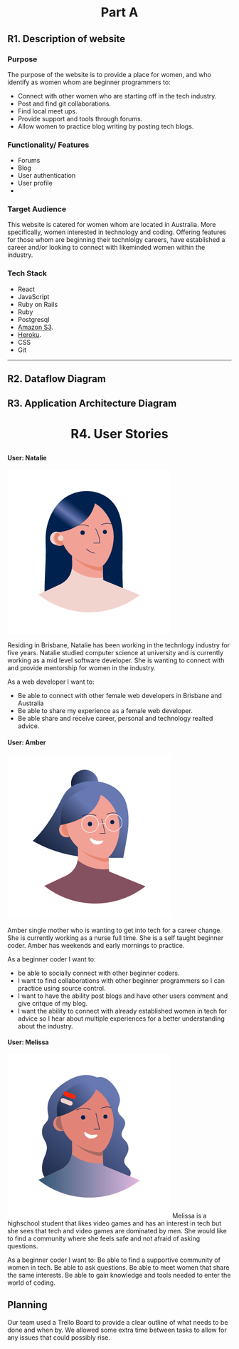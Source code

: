 
# <p align="center"> Part A
</p>



## R1. Description of website

### Purpose

The purpose of the website is to provide a place for women, and who identify as women whom are beginner programmers to:

- Connect with other women who are starting off in the tech industry.
- Post and find git collaborations. 
- Find local meet ups.
- Provide support and tools through forums.
- Allow women to practice blog writing by posting tech blogs.
 
### Functionality/ Features

- Forums
- Blog
- User authentication
- User profile
- 
### Target Audience
This website is catered for women whom are located in Australia. More specifically, women interested in technology and coding. Offering features for those whom are beginning their technlolgy careers, have established a career and/or looking to connect with likeminded women within the industry.

### Tech Stack

- React
- JavaScript
- Ruby on Rails 
- Ruby
- Postgresql
- [Amazon S3](https://aws.amazon.com/).
- [Heroku](https://heroku.com/).
- CSS
- Git

--- 

## R2. Dataflow Diagram

## R3. Application Architecture Diagram


# <p align="center"> R4. User Stories
</p>

#### User: Natalie

![Natalie Broughton](./Img/UserAvatar/4.png)

Residing in Brisbane, Natalie has been working in the technlogy industry for five years. Natalie studied computer science at university and is currently working as a mid level software developer. She is wanting to connect with and provide mentorship for women in the industry.

As a web developer I want to:
- Be able to connect with other female web developers in Brisbane and Australia
- Be able to share my experience as a female web developer. 
- Be able share and receive career, personal and technology realted advice.



####  User: Amber
![Amber](./Img/UserAvatar/2.png)

Amber single mother who is wanting to get into tech for a career change. She is currently working as a nurse full time. She is a self taught beginner coder. Amber has weekends and early mornings to practice. 

As a beginner coder I want to:
-  be able to socially connect with other beginner coders. 
- I want to find collaborations with other beginner programmers so I can practice using source control. 
-  I want to have the ability post blogs and have other users comment and give critque of my blog.
- I want the ability to connect with already established women in tech for advice so I hear about multiple experiences for a better understanding about the industry.


####  User: Melissa
![Melissa](./Img/UserAvatar/1.png)
Melissa is a highschool student that likes video games and has an interest in tech but she sees that tech and video games are dominated by men. She would like to find a community where she feels safe and not afraid of asking questions.

As a beginner coder I want to:
Be able to find a supportive community of women in tech.
Be able to ask questions.
Be able to meet women that share the same interests.
Be able to gain knowledge and tools needed to enter the world of coding.



## Planning

Our team used a Trello Board to provide a clear outline of what needs to be done and when by. We allowed some extra time between tasks to allow for any issues that could possibly rise. 